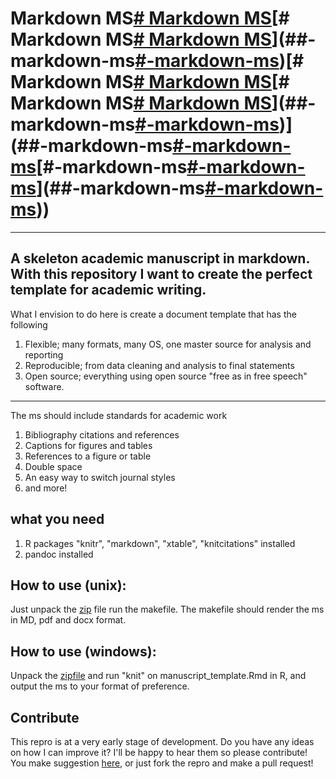 # Markdown MS[# Markdown MS](##-markdown-ms)[# Markdown MS[# Markdown MS](##-markdown-ms)](##-markdown-ms[#-markdown-ms](##-markdown-ms))[# Markdown MS[# Markdown MS](##-markdown-ms)[# Markdown MS[# Markdown MS](##-markdown-ms)](##-markdown-ms[#-markdown-ms](##-markdown-ms))](##-markdown-ms[#-markdown-ms](##-markdown-ms)[#-markdown-ms[#-markdown-ms](##-markdown-ms)](##-markdown-ms[#-markdown-ms](##-markdown-ms)))

---
A skeleton academic manuscript in markdown. With this repository I want to create the perfect template for academic writing. 
---

What I envision to do here is create a document template that has the following 

1. Flexible; many formats, many OS, one master source for analysis and reporting
2. Reproducible; from data cleaning and analysis to final statements
3. Open source; everything using open source "free as in free speech" software.

---

The ms should include standards for academic work

1. Bibliography citations and references
1. Captions for figures and tables
1. References to a figure or table 
1. Double space
1. An easy way to switch journal styles
1. and more!

## what you need
1. R packages "knitr", "markdown", "xtable", "knitcitations" installed
1. pandoc installed

## How to use (unix):

Just unpack the [zip](https://github.com/MarcoDVisser/MarkdownMS/archive/master.zip) file run the makefile. The makefile should render
the ms in MD, pdf and docx format.

## How to use (windows):

Unpack the [zipfile](https://github.com/MarcoDVisser/MarkdownMS/archive/master.zip) and run "knit" on manuscript_template.Rmd in R, and output the ms to your format of preference. 

## Contribute

This repro is at a very early stage of development. Do you have any ideas
on how I can improve it? I'll be happy to hear them so please contribute!
You make suggestion [here](https://github.com/MarcoDVisser/MarkdownMS/issues), or
just fork the repro and make a pull request!